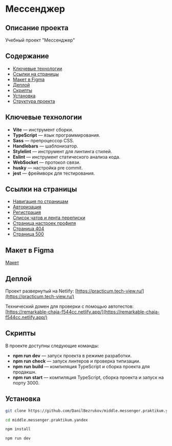 # Мессенджер

## Описание проекта

Учебный проект "Мессенджер"

## Содержание

-   [Ключевые технологии](#ключевые-технологии)
-   [Ссылки на страницы](#ссылки-на-страницы)
-   [Макет в Figma](#макет-в-figma)
-   [Деплой](#деплой)
-   [Скрипты](#скрипты)
-   [Установка](#установка)
-   [Структура проекта](#структура-проекта)

## Ключевые технологии

-   **Vite** — инструмент сборки.
-   **TypeScript** — язык программирования.
-   **Sass** — препроцессор CSS.
-   **Handlebars** — шаблонизатор.
-   **Stylelint** — инструмент для линтинга стилей.
-   **Eslint** — инструмент статического анализа кода.
-   **WebSocket** — протокол связи.
-   **husky** — настройка pre commit.
-   **jest** — фреймворк для тестирования.

## Ссылки на страницы

-   [Навигация по страницам](https://practicum.tech-view.ru/)
-   [Авторизация](https://practicum.tech-view.ru/src/pages/authorization/index.html)
-   [Регистрация](https://practicum.tech-view.ru/src/pages/registration/index.html)
-   [Список чатов и лента переписки](https://practicum.tech-view.ru/src/pages/chat-list/index.html)
-   [Страница настроек профиля](https://practicum.tech-view.ru/src/pages/user-settings/index.html)
-   [Страница 404](https://practicum.tech-view.ru/src/pages/not-found/index.html)
-   [Страница 500](https://practicum.tech-view.ru/src/pages/server-error/index.html)

## Макет в Figma

[Макет](https://www.figma.com/design/jF5fFFzgGOxQeB4CmKWTiE/Chat_external_link)

## Деплой

Проект развернутый на Netlify: [https://practicum.tech-view.ru/](https://practicum.tech-view.ru/)

Технический домен для проверки с помощью автотестов: [https://remarkable-chaja-f544cc.netlify.app/](https://remarkable-chaja-f544cc.netlify.app/)

## Скрипты

В проекте доступны следующие команды:

-   **npm run dev** — запуск проекта в режиме разработки.
-   **npm run check** — запуск линтеров и проверка типизации.
-   **npm run build** — компиляция TypeScript и сборка проекта для продакшн.
-   **npm run start** — компиляция TypeScript, сборка проекта и запуск на порту 3000.

## Установка

```bash
git clone https://github.com/DanilBezrukov/middle.messenger.praktikum.yandex.git
```

```bash
cd middle.messenger.praktikum.yandex
```

```bash
npm install
```

```bash
npm run dev
```
